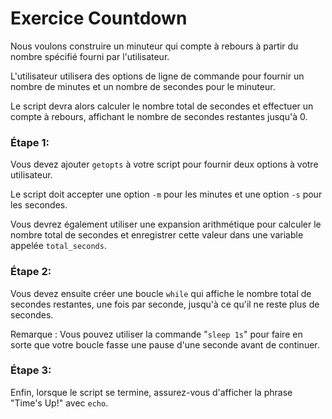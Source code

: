 # Exercice Countdown

Nous voulons construire un minuteur qui compte à rebours à partir du nombre spécifié fourni par l'utilisateur.

L'utilisateur utilisera des options de ligne de commande pour fournir un nombre de minutes et un nombre de secondes pour le minuteur.

Le script devra alors calculer le nombre total de secondes et effectuer un compte à rebours, affichant le nombre de secondes restantes jusqu'à 0.

### Étape 1:
Vous devez ajouter `getopts` à votre script pour fournir deux options à votre utilisateur.

Le script doit accepter une option `-m` pour les minutes et une option `-s` pour les secondes.

Vous devrez également utiliser une expansion arithmétique pour calculer le nombre total de secondes et enregistrer cette valeur dans une variable appelée `total_seconds`.

### Étape 2:
Vous devez ensuite créer une boucle `while` qui affiche le nombre total de secondes restantes, une fois par seconde, jusqu'à ce qu'il ne reste plus de secondes.

Remarque : Vous pouvez utiliser la commande "`sleep 1s`" pour faire en sorte que votre boucle fasse une pause d'une seconde avant de continuer.

### Étape 3:
Enfin, lorsque le script se termine, assurez-vous d'afficher la phrase "Time's Up!" avec `echo`.